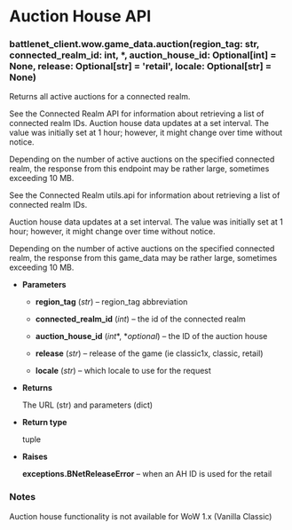 # Auction House API


### battlenet_client.wow.game_data.auction(region_tag: str, connected_realm_id: int, \*, auction_house_id: Optional[int] = None, release: Optional[str] = 'retail', locale: Optional[str] = None)
Returns all active auctions for a connected realm.

See the Connected Realm API for information about retrieving a list of connected realm IDs.
Auction house data updates at a set interval. The value was initially set at 1 hour;
however, it might change over time without notice.

Depending on the number of active auctions on the specified connected realm, the response
from this endpoint may be rather large, sometimes exceeding 10 MB.

See the Connected Realm utils.api for information about retrieving a list of
connected realm IDs.

Auction house data updates at a set interval. The value was initially set
at 1 hour; however, it might change over time without notice.

Depending on the number of active auctions on the specified connected realm,
the response from this game_data may be rather large, sometimes exceeding
10 MB.


* **Parameters**


    * **region_tag** (*str*) – region_tag abbreviation


    * **connected_realm_id** (*int*) – the id of the connected realm


    * **auction_house_id** (*int**, **optional*) – the ID of the auction house


    * **release** (*str*) – release of the game (ie classic1x, classic, retail)


    * **locale** (*str*) – which locale to use for the request



* **Returns**

    The URL (str) and parameters (dict)



* **Return type**

    tuple



* **Raises**

    **exceptions.BNetReleaseError** – when an AH ID is used for the retail


### Notes

Auction house functionality is not available for WoW 1.x (Vanilla Classic)
